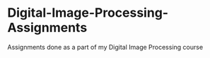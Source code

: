 # Digital-Image-Processing-Assignments
Assignments done as a part of my Digital Image Processing course
